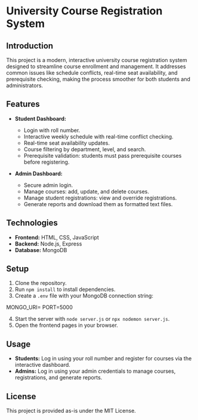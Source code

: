# University Course Registration System

## Introduction
This project is a modern, interactive university course registration system designed to streamline course enrollment and management. It addresses common issues like schedule conflicts, real-time seat availability, and prerequisite checking, making the process smoother for both students and administrators.

## Features
- **Student Dashboard:**
  - Login with roll number.
  - Interactive weekly schedule with real-time conflict checking.
  - Real-time seat availability updates.
  - Course filtering by department, level, and search.
  - Prerequisite validation: students must pass prerequisite courses before registering.

- **Admin Dashboard:**
  - Secure admin login.
  - Manage courses: add, update, and delete courses.
  - Manage student registrations: view and override registrations.
  - Generate reports and download them as formatted text files.

## Technologies
- **Frontend:** HTML, CSS, JavaScript
- **Backend:** Node.js, Express
- **Database:** MongoDB

## Setup
1. Clone the repository.
2. Run `npm install` to install dependencies.
3. Create a `.env` file with your MongoDB connection string:

MONGO_URI=<your-mongodb-connection-string> PORT=5000

4. Start the server with `node server.js` or `npx nodemon server.js`.
5. Open the frontend pages in your browser.

## Usage
- **Students:** Log in using your roll number and register for courses via the interactive dashboard.
- **Admins:** Log in using your admin credentials to manage courses, registrations, and generate reports.

## License
This project is provided as-is under the MIT License.

